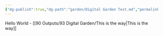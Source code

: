 ```yaml
---
{"dg-publish":true,"dg-path":"garden/Digital Garden Test.md","permalink":"/garden/digital-garden-test/","tags":["gardenEntry"]}
---
```



Hello World - [[90 Outputs/93 Digital Garden/This is the way\|This is the way]]